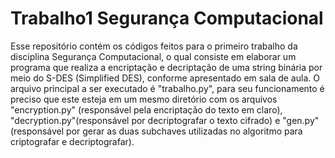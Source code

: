 # Trabalho1 Segurança Computacional
Esse repositório contém os códigos feitos para o primeiro trabalho da disciplina Segurança Computacional, o qual consiste em elaborar um programa que realiza a  encriptação e decriptação  de uma string binária por meio  do S-DES (Simplified DES), conforme apresentado em sala de aula.
O arquivo principal a ser executado é "trabalho.py", para seu funcionamento é preciso que este esteja em um mesmo diretório com os arquivos "encryption.py" (responsável pela encriptação do texto em claro), "decryption.py"(responsável por decriptografar o texto cifrado) e "gen.py"(responsável por gerar as duas subchaves utilizadas no algoritmo para criptografar e decriptografar).
